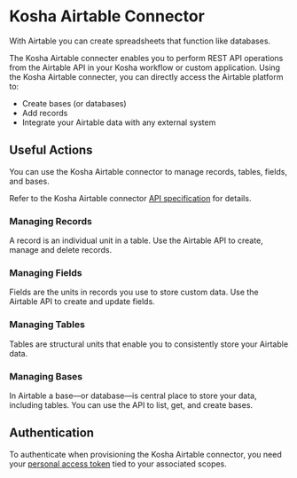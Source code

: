 # Kosha Airtable Connector

With Airtable you can create spreadsheets that function like databases. 

The Kosha Airtable connecter enables you to perform REST API operations from the Airtable API in your Kosha workflow or custom application. Using the Kosha Airtable connecter, you can directly access the Airtable platform to:

* Create bases (or databases)
* Add records
* Integrate your Airtable data with any external system

## Useful Actions 

You can use the Kosha Airtable connector to manage records, tables, fields, and bases.

Refer to the Kosha Airtable connector [API specification](openapi.json) for details.

### Managing Records

A record is an individual unit in a table. Use the Airtable API to create, manage and delete records.

### Managing Fields

Fields are the units in records you use to store custom data. Use the Airtable API to create and update fields.

### Managing Tables

Tables are structural units that enable you to consistently store your Airtable data. 

### Managing Bases

In Airtable a base—or database—is central place to store your data, including tables. You can use the API to list, get, and create bases. 

## Authentication

To authenticate when provisioning the Kosha Airtable connector, you need your [personal access token](https://airtable.com/developers/web/guides/personal-access-tokens) tied to your associated scopes.
